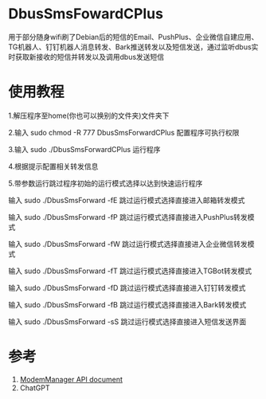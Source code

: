 # DbusSmsFowardCPlus
用于部分随身wifi刷了Debian后的短信的Email、PushPlus、企业微信自建应用、TG机器人、钉钉机器人消息转发、Bark推送转发以及短信发送，通过监听dbus实时获取新接收的短信并转发以及调用dbus发送短信
# 使用教程

1.解压程序至home(你也可以换别的文件夹)文件夹下

2.输入 
sudo chmod -R 777 DbusSmsForwardCPlus
配置程序可执行权限

3.输入
sudo ./DbusSmsForwardCPlus
运行程序

4.根据提示配置相关转发信息

5.带参数运行跳过程序初始的运行模式选择以达到快速运行程序

输入
sudo ./DbusSmsForward -fE
跳过运行模式选择直接进入邮箱转发模式

输入
sudo ./DbusSmsForward -fP
跳过运行模式选择直接进入PushPlus转发模式

输入
sudo ./DbusSmsForward -fW
跳过运行模式选择直接进入企业微信转发模式

输入
sudo ./DbusSmsForward -fT
跳过运行模式选择直接进入TGBot转发模式

输入
sudo ./DbusSmsForward -fD
跳过运行模式选择直接进入钉钉转发模式

输入
sudo ./DbusSmsForward -fB
跳过运行模式选择直接进入Bark转发模式

输入
sudo ./DbusSmsForward -sS
跳过运行模式选择直接进入短信发送界面

# 参考
1. [ModemManager API document](https://www.freedesktop.org/software/ModemManager/api/latest/)
2. ChatGPT
